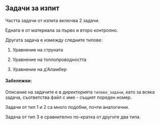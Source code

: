 ## Задачи за изпит

Частта задачи от изпита включва 2 задачи.

Едната е от материала за първо и второ контролно.

Другата задача е измежду следните типове:

1. Уравнение на струната

2. Уравнение на топлопроводността

3. Уравнение на д'Аламбер

#### Забележки:

Описание на задачите е в директорията `типове_задачи`, като за всяка задача, съответства файл с име - същият пореден номер.

Задачи от тип 1 и 2 са много подобни, почти аналогични.

Задача от тип 3 е сравнително по-кратка от другите два типа.